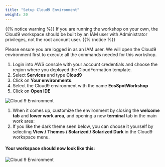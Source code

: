 ```yaml
---
title: "Setup Cloud9 Environment"
weight: 20
---
```


{{% notice warning %}}
If you are running the workshop on your own, the Cloud9 workspace should be built by an IAM user with Administrator privileges, not the root account user. 
{{% /notice %}}

Please ensure you are logged in as an IAM user. We will open the Cloud9 environment first to execute all the commands needed for this workshop.

1. Login into AWS console with your account credentials and choose the region where you deployed the CloudFormation template.
1. Select **Services** and type **Cloud9**
1. Click on  **Your environments**.
1. Select the Cloud9 environment with the name **EcsSpotWorkshop**
1. Click on **Open IDE**

![Cloud 9 Environment](/images/ecs-spot-capacity-providers/cloud9_environment.png)

1. When it comes up, customize the environment by closing the **welcome tab** and **lower work area**, and opening a new **terminal** tab in the main work area:
1. If you like the dark theme seen below, you can choose it yourself by selecting **View / Themes / Solarized / Solarized Dark** in the Cloud9 workspace menu.


#### Your workspace should now look like this:
![Cloud 9 Environment](/images/ecs-spot-capacity-providers/cloud9_4.png)
